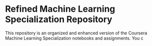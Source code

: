 # Refined Machine Learning Specialization Repository

This repository is an organized and enhanced version of the Coursera Machine Learning Specialization notebooks and assignments. You c